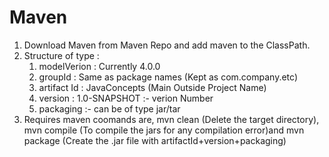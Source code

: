 # Maven 

1. Download Maven from Maven Repo and add maven to the ClassPath.
2. Structure of type :
    1. modelVerion : Currently 4.0.0
    2. groupId : Same as package names (Kept as com.company.etc)
    3. artifact Id : JavaConcepts (Main Outside Project Name)
    4. version : 1.0-SNAPSHOT :- verion Number 
    5. packaging :- can be of type jar/tar 
3. Requires maven coomands are, mvn clean (Delete the target directory), mvn compile (To compile the jars for any compilation error)and mvn package (Create the .jar file with artifactId+version+packaging)
